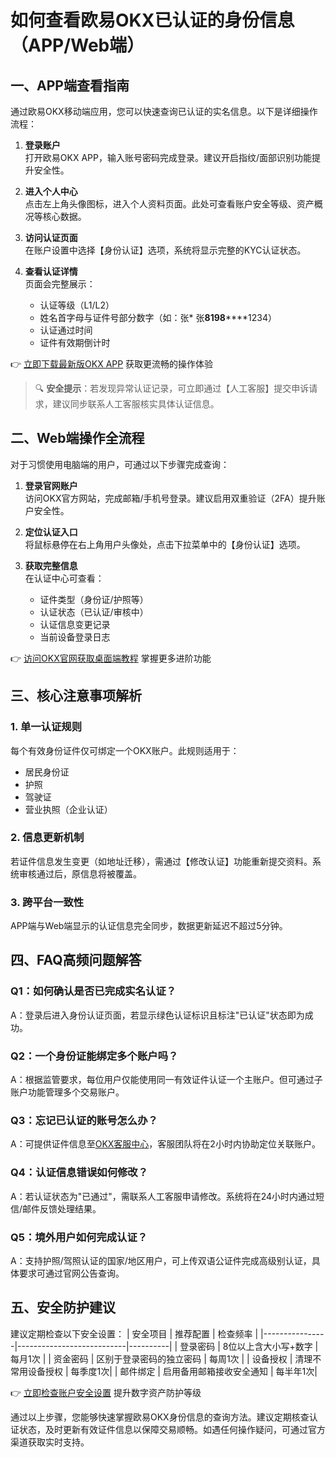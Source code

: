 # 如何查看欧易OKX已认证的身份信息（APP/Web端）

## 一、APP端查看指南
通过欧易OKX移动端应用，您可以快速查询已认证的实名信息。以下是详细操作流程：

1. **登录账户**  
   打开欧易OKX APP，输入账号密码完成登录。建议开启指纹/面部识别功能提升安全性。

2. **进入个人中心**  
   点击左上角头像图标，进入个人资料页面。此处可查看账户安全等级、资产概况等核心数据。

3. **访问认证页面**  
   在账户设置中选择【身份认证】选项，系统将显示完整的KYC认证状态。

4. **查看认证详情**  
   页面会完整展示：
   - 认证等级（L1/L2）
   - 姓名首字母与证件号部分数字（如：张* 张**8198******1234）
   - 认证通过时间
   - 证件有效期倒计时

👉 [立即下载最新版OKX APP](https://bit.ly/okx_welcome) 获取更流畅的操作体验

> 🔍 **安全提示**：若发现异常认证记录，可立即通过【人工客服】提交申诉请求，建议同步联系人工客服核实具体认证信息。

## 二、Web端操作全流程
对于习惯使用电脑端的用户，可通过以下步骤完成查询：

1. **登录官网账户**  
   访问OKX官方网站，完成邮箱/手机号登录。建议启用双重验证（2FA）提升账户安全性。

2. **定位认证入口**  
   将鼠标悬停在右上角用户头像处，点击下拉菜单中的【身份认证】选项。

3. **获取完整信息**  
   在认证中心可查看：
   - 证件类型（身份证/护照等）
   - 认证状态（已认证/审核中）
   - 认证信息变更记录
   - 当前设备登录日志

👉 [访问OKX官网获取桌面端教程](https://bit.ly/okx_welcome) 掌握更多进阶功能

## 三、核心注意事项解析
### 1. 单一认证规则
每个有效身份证件仅可绑定一个OKX账户。此规则适用于：
- 居民身份证
- 护照
- 驾驶证
- 营业执照（企业认证）

### 2. 信息更新机制
若证件信息发生变更（如地址迁移），需通过【修改认证】功能重新提交资料。系统审核通过后，原信息将被覆盖。

### 3. 跨平台一致性
APP端与Web端显示的认证信息完全同步，数据更新延迟不超过5分钟。

## 四、FAQ高频问题解答
### Q1：如何确认是否已完成实名认证？
A：登录后进入身份认证页面，若显示绿色认证标识且标注"已认证"状态即为成功。

### Q2：一个身份证能绑定多个账户吗？
A：根据监管要求，每位用户仅能使用同一有效证件认证一个主账户。但可通过子账户功能管理多个交易账户。

### Q3：忘记已认证的账号怎么办？
A：可提供证件信息至[OKX客服中心](https://bit.ly/okx_welcome)，客服团队将在2小时内协助定位关联账户。

### Q4：认证信息错误如何修改？
A：若认证状态为"已通过"，需联系人工客服申请修改。系统将在24小时内通过短信/邮件反馈处理结果。

### Q5：境外用户如何完成认证？
A：支持护照/驾照认证的国家/地区用户，可上传双语公证件完成高级别认证，具体要求可通过官网公告查询。

## 五、安全防护建议
建议定期检查以下安全设置：
| 安全项目       | 推荐配置                  | 检查频率 |
|----------------|---------------------------|----------|
| 登录密码       | 8位以上含大小写+数字      | 每月1次  |
| 资金密码       | 区别于登录密码的独立密码  | 每周1次  |
| 设备授权       | 清理不常用设备授权        | 每季度1次|
| 邮件绑定       | 启用备用邮箱接收安全通知  | 每半年1次|

👉 [立即检查账户安全设置](https://bit.ly/okx_welcome) 提升数字资产防护等级

通过以上步骤，您能够快速掌握欧易OKX身份信息的查询方法。建议定期核查认证状态，及时更新有效证件信息以保障交易顺畅。如遇任何操作疑问，可通过官方渠道获取实时支持。